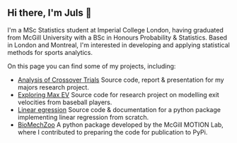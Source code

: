 ## Hi there, I'm Juls 👋

I'm a MSc Statistics student at Imperial College London, having graduated from McGill University with a BSc in Honours Probability & Statistics. Based in London and Montreal, I'm interested in developing and applying statistical methods for sports analytics.

On this page you can find some of my projects, including:
- [Analysis of Crossover Trials](https://github.com/jules-collard/Analysis-of-Crossover-Trials) Source code, report & presentation for my majors research project.
- [Exploring Max EV](https://github.com/jules-collard/Exploring-MaxEV) Source code for research project on modelling exit velocities from baseball players.
- [Linear egression](https://github.com/jules-collard/linear-regression-ols) Source code & documentation for a python package implementing linear regression from scratch.
- [BioMechZoo](https://github.com/jules-collard/biomechzoo) A python package developed by the McGill MOTION Lab, where I contributed to preparing the code for publication to PyPi.
